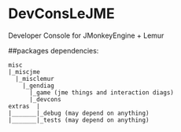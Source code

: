 # DevConsLeJME
Developer Console for JMonkeyEngine + Lemur

##packages dependencies:  
```
misc  
|_miscjme  
  |_misclemur  
    |_gendiag  
      |_game (jme things and interaction diags)  
      |_devcons  
extras  |  
|_______|_debug (may depend on anything)  
|_______|_tests (may depend on anything)   
```
